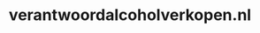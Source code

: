 ---
layout: post
title:  "verantwoordalcoholverkopen.nl"
internal_url:  "/dutchgov/verantwoordalcoholverkopen.nl.html"
categories: dutchgov
---
